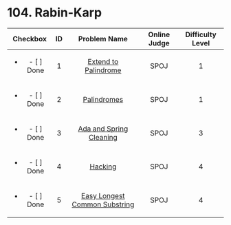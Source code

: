# 104. Rabin-Karp


| Checkbox | ID | Problem Name|Online Judge|Difficulty Level|
|:---:|:---:|:---:|:---:|:---:|
|<ul><li>- [ ] Done</li></ul>|1|[Extend to Palindrome](http://www.spoj.com/problems/EPALIN/)|SPOJ|1|
|<ul><li>- [ ] Done</li></ul>|2|[Palindromes](http://www.spoj.com/problems/PLD/)|SPOJ|1|
|<ul><li>- [ ] Done</li></ul>|3|[Ada and Spring Cleaning](http://www.spoj.com/problems/ADACLEAN/)|SPOJ|3|
|<ul><li>- [ ] Done</li></ul>|4|[Hacking](http://www.spoj.com/problems/HACKING/)|SPOJ|4|
|<ul><li>- [ ] Done</li></ul>|5|[Easy Longest Common Substring](http://www.spoj.com/problems/ELCS/)|SPOJ|4|
